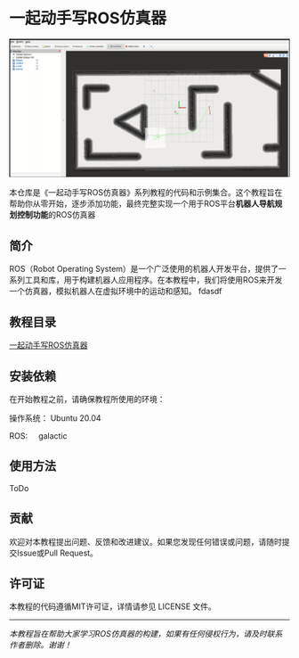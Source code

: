 # 一起动手写ROS仿真器
![Simulator](source/images/simulator.png)

本仓库是《一起动手写ROS仿真器》系列教程的代码和示例集合。这个教程旨在帮助你从零开始，逐步添加功能，最终完整实现一个用于ROS平台**机器人导航规划控制功能**的ROS仿真器

## 简介
ROS（Robot Operating System）是一个广泛使用的机器人开发平台，提供了一系列工具和库，用于构建机器人应用程序。在本教程中，我们将使用ROS来开发一个仿真器，模拟机器人在虚拟环境中的运动和感知。
fdasdf
## 教程目录

[一起动手写ROS仿真器](https://nav-simulator.readthedocs.io/en/latest/)

## 安装依赖
在开始教程之前，请确保教程所使用的环境：

操作系统：  Ubuntu 20.04

ROS:&nbsp;&nbsp;&nbsp;&nbsp; galactic


## 使用方法
ToDo

## 贡献
欢迎对本教程提出问题、反馈和改进建议。如果您发现任何错误或问题，请随时提交Issue或Pull Request。

## 许可证
本教程的代码遵循MIT许可证，详情请参见 LICENSE 文件。

---

*本教程旨在帮助大家学习ROS仿真器的构建，如果有任何侵权行为，请及时联系作者删除。谢谢！*


